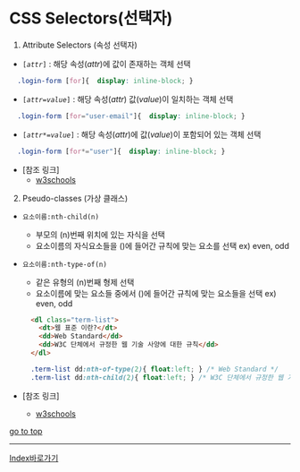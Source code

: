 # CSS Selectors(선택자)

1. Attribute Selectors (속성 선택자)
  - `[`_`attr`_`]` : 해당 속성(_attr_)에 값이 존재하는 객체 선택
  ```css
    .login-form [for]{  display: inline-block; }
  ```
  - `[`_`attr`_`=`_`value`_`]` : 해당 속성(_attr_) 값(_value_)이 일치하는 객체 선택
  ```css
    .login-form [for="user-email"]{  display: inline-block; }
  ```
  - `[`_`attr`_`*=`_`value`_`]` : 해당 속성(_attr_)에 값(_value_)이 포함되어 있는 객체 선택
  ```css
    .login-form [for*="user"]{  display: inline-block; }
  ```
  - [참조 링크]
    - [w3schools](https://www.w3schools.com/css/css_attribute_selectors.asp)
2. Pseudo-classes (가상 클래스)
  - `요소이름:nth-child(n)`
    - 부모의 (n)번째 위치에 있는 자식을 선택
    - 요소이름의 자식요소들을 ()에 들어간 규칙에 맞는 요소를 선택 ex) even, odd
  - `요소이름:nth-type-of(n)`
    - 같은 유형의 (n)번째 형제 선택
    - 요소이름에 맞는 요소들 중에서 ()에 들어간 규칙에 맞는 요소들을 선택 ex) even, odd

    ```html
      <dl class="term-list">
        <dt>웹 표준 이란?</dt>
        <dd>Web Standard</dd>
        <dd>W3C 단체에서 규정한 웹 기술 사양에 대한 규칙</dd>
      </dl>
    ```
    ```css
      .term-list dd:nth-of-type(2){ float:left; } /* Web Standard */
      .term-list dd:nth-child(2){ float:left; } /* W3C 단체에서 규정한 웹 기술 사양에 대한 규칙 */
    ```
  - [참조 링크]
    - [w3schools](https://www.w3schools.com/css/css_pseudo_classes.asp)

[go to top](#css-selectors선택자)

------

[Index바로가기](https://github.com/seromkim1005/study)